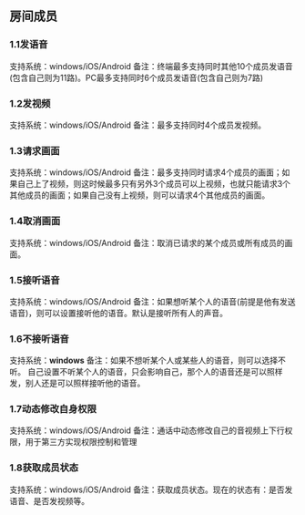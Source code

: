 ## 房间成员

### 1.1发语音	
支持系统：windows/iOS/Android
备注：终端最多支持同时其他10个成员发语音(包含自己则为11路)。PC最多支持同时6个成员发语音(包含自己则为7路)

### 1.2发视频	
支持系统：windows/iOS/Android
备注：最多支持同时4个成员发视频。

### 1.3请求画面	
支持系统：windows/iOS/Android
备注：最多支持同时请求4个成员的画面；如果自己上了视频，则这时候最多只有另外3个成员可以上视频，也就只能请求3个其他成员的画面；如果自己没有上视频，则可以请求4个其他成员的画面。

### 1.4取消画面	
支持系统：windows/iOS/Android
备注：取消已请求的某个成员或所有成员的画面。

### 1.5接听语音	
支持系统：windows/iOS/Android
备注：如果想听某个人的语音(前提是他有发送语音)，则可以设置接听他的语音。默认是接听所有人的声音。

### 1.6不接听语音	
支持系统：**windows**
备注：如果不想听某个人或某些人的语音，则可以选择不听。
自己设置不听某个人的语音，只会影响自己，那个人的语音还是可以照样发，别人还是可以照样接听他的语音。

### 1.7动态修改自身权限
支持系统：windows/iOS/Android
备注：通话中动态修改自己的音视频上下行权限，用于第三方实现权限控制和管理

### 1.8获取成员状态	
支持系统：windows/iOS/Android
备注：获取成员状态。现在的状态有：是否发语音、是否发视频等。